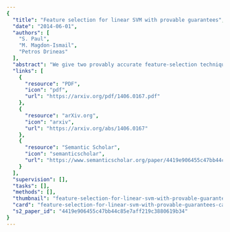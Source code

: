 ```yaml
---
{
  "title": "Feature selection for linear SVM with provable guarantees",
  "date": "2014-06-01",
  "authors": [
    "S. Paul",
    "M. Magdon-Ismail",
    "Petros Drineas"
  ],
  "abstract": "We give two provably accurate feature-selection techniques for the linear SVM. The algorithms run in deterministic and randomized time respectively. Our algorithms can be used in an unsupervised or supervised setting. The supervised approach is based on sampling features from support vectors. We prove that the margin in the feature space is preserved to within ź-relative error of the margin in the full feature space in the worst-case. In the unsupervised setting, we also provide worst-case guarantees of the radius of the minimum enclosing ball, thereby ensuring comparable generalization as in the full feature space and resolving an open problem posed in Dasgupta et al. (2007) 7. We present extensive experiments on real-world datasets to support our theory and to demonstrate that our method is competitive and often better than prior state-of-the-art, for which there are no known provable guarantees. HighlightsWe give two provably accurate feature-selection techniques for the linear SVM.Algorithms can be used in supervised or unsupervised setting.We prove margin is preserved to within e-relative error in the full feature space.In unsupervised case, we provide worst-case guarantees of margin and radius of minimum enclosing ball.Extensive experiments demonstrate that our method is competitive and often better than prior art.",
  "links": [
    {
      "resource": "PDF",
      "icon": "pdf",
      "url": "https://arxiv.org/pdf/1406.0167.pdf"
    },
    {
      "resource": "arXiv.org",
      "icon": "arxiv",
      "url": "https://arxiv.org/abs/1406.0167"
    },
    {
      "resource": "Semantic Scholar",
      "icon": "semanticscholar",
      "url": "https://www.semanticscholar.org/paper/4419e906455c47bb44c85e7aff219c3880619b34"
    }
  ],
  "supervision": [],
  "tasks": [],
  "methods": [],
  "thumbnail": "feature-selection-for-linear-svm-with-provable-guarantees-thumb.jpg",
  "card": "feature-selection-for-linear-svm-with-provable-guarantees-card.jpg",
  "s2_paper_id": "4419e906455c47bb44c85e7aff219c3880619b34"
}
---
```


